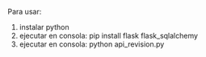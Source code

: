 Para usar:
1) instalar python
2) ejecutar en consola: pip install flask flask_sqlalchemy
3) ejecutar en consola: python api_revision.py
